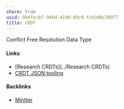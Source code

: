```yaml
---
share: true
uuid: 9b4fec6f-946d-4190-89c0-fc93d8c20977
title: CRDT
---
```

Conflict Free Resolution Data Type

#### Links

* [Research CRDTs](../Research CRDTs)
* [CRDT JSON tooling](../6b039d8a-9e0a-4edb-8e41-632912884375)

#### Backlinks

* [Mintter](/92d347a2-b197-4c23-b247-e10bf6052ea7)
